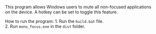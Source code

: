 This program allows Windows users to mute all non-focused applications on the device. A hotkey can be set to toggle this feature.

How to run the program:
    1. Run the `build.bat` file.  
    2. Run `mono_focus.exe` in the `dist` folder.
